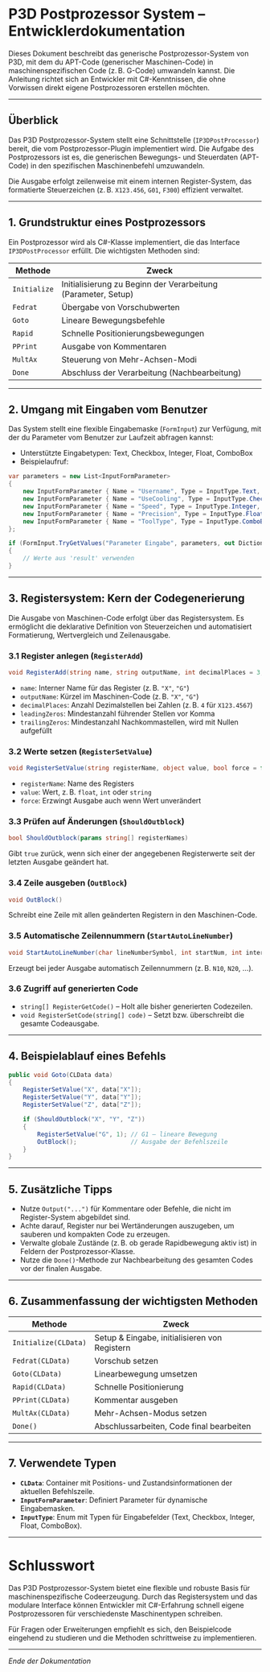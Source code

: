 # P3D Postprozessor System – Entwicklerdokumentation

Dieses Dokument beschreibt das generische Postprozessor-System von P3D, mit dem du APT-Code (generischer Maschinen-Code) in maschinenspezifischen Code (z. B. G-Code) umwandeln kannst. Die Anleitung richtet sich an Entwickler mit C#-Kenntnissen, die ohne Vorwissen direkt eigene Postprozessoren erstellen möchten.

---

## Überblick

Das P3D Postprozessor-System stellt eine Schnittstelle (`IP3DPostProcessor`) bereit, die vom Postprozessor-Plugin implementiert wird. Die Aufgabe des Postprozessors ist es, die generischen Bewegungs- und Steuerdaten (APT-Code) in den spezifischen Maschinenbefehl umzuwandeln.

Die Ausgabe erfolgt zeilenweise mit einem internen Register-System, das formatierte Steuerzeichen (z. B. `X123.456`, `G01`, `F300`) effizient verwaltet.

---

## 1. Grundstruktur eines Postprozessors

Ein Postprozessor wird als C#-Klasse implementiert, die das Interface `IP3DPostProcessor` erfüllt. Die wichtigsten Methoden sind:

| Methode        | Zweck                                                       |
|----------------|-------------------------------------------------------------|
| `Initialize`   | Initialisierung zu Beginn der Verarbeitung (Parameter, Setup) |
| `Fedrat`       | Übergabe von Vorschubwerten                                 |
| `Goto`         | Lineare Bewegungsbefehle                                    |
| `Rapid`        | Schnelle Positionierungsbewegungen                         |
| `PPrint`       | Ausgabe von Kommentaren                                     |
| `MultAx`       | Steuerung von Mehr-Achsen-Modi                             |
| `Done`         | Abschluss der Verarbeitung (Nachbearbeitung)               |

---

## 2. Umgang mit Eingaben vom Benutzer

Das System stellt eine flexible Eingabemaske (`FormInput`) zur Verfügung, mit der du Parameter vom Benutzer zur Laufzeit abfragen kannst:

- Unterstützte Eingabetypen: Text, Checkbox, Integer, Float, ComboBox
- Beispielaufruf:

```csharp
var parameters = new List<InputFormParameter>
{
    new InputFormParameter { Name = "Username", Type = InputType.Text, Value = "" },
    new InputFormParameter { Name = "UseCooling", Type = InputType.Checkbox, Value = false },
    new InputFormParameter { Name = "Speed", Type = InputType.Integer, Value = 1000 },
    new InputFormParameter { Name = "Precision", Type = InputType.Float, Value = 0.01f },
    new InputFormParameter { Name = "ToolType", Type = InputType.ComboBox, Value = "Drill", DataSource = new string[] { "Drill", "Mill", "Lathe" } }
};

if (FormInput.TryGetValues("Parameter Eingabe", parameters, out Dictionary<string, object> result))
{
    // Werte aus 'result' verwenden
}
```

---

## 3. Registersystem: Kern der Codegenerierung

Die Ausgabe von Maschinen-Code erfolgt über das Registersystem. Es ermöglicht die deklarative Definition von Steuerzeichen und automatisiert Formatierung, Wertvergleich und Zeilenausgabe.

### 3.1 Register anlegen (`RegisterAdd`)

```csharp
void RegisterAdd(string name, string outputName, int decimalPlaces = 3, int leadingZeros = 0, int trailingZeros = 0)
```

- `name`: Interner Name für das Register (z. B. `"X"`, `"G"`)
- `outputName`: Kürzel im Maschinen-Code (z. B. `"X"`, `"G"`)
- `decimalPlaces`: Anzahl Dezimalstellen bei Zahlen (z. B. `4` für `X123.4567`)
- `leadingZeros`: Mindestanzahl führender Stellen vor Komma
- `trailingZeros`: Mindestanzahl Nachkommastellen, wird mit Nullen aufgefüllt

### 3.2 Werte setzen (`RegisterSetValue`)

```csharp
void RegisterSetValue(string registerName, object value, bool force = false)
```

- `registerName`: Name des Registers
- `value`: Wert, z. B. `float`, `int` oder `string`
- `force`: Erzwingt Ausgabe auch wenn Wert unverändert

### 3.3 Prüfen auf Änderungen (`ShouldOutblock`)

```csharp
bool ShouldOutblock(params string[] registerNames)
```

Gibt `true` zurück, wenn sich einer der angegebenen Registerwerte seit der letzten Ausgabe geändert hat.

### 3.4 Zeile ausgeben (`OutBlock`)

```csharp
void OutBlock()
```

Schreibt eine Zeile mit allen geänderten Registern in den Maschinen-Code.

### 3.5 Automatische Zeilennummern (`StartAutoLineNumber`)

```csharp
void StartAutoLineNumber(char lineNumberSymbol, int startNum, int interval, int maxNum)
```

Erzeugt bei jeder Ausgabe automatisch Zeilennummern (z. B. `N10`, `N20`, ...).

### 3.6 Zugriff auf generierten Code

- `string[] RegisterGetCode()` – Holt alle bisher generierten Codezeilen.
- `void RegisterSetCode(string[] code)` – Setzt bzw. überschreibt die gesamte Codeausgabe.

---

## 4. Beispielablauf eines Befehls

```csharp
public void Goto(CLData data)
{
    RegisterSetValue("X", data["X"]);
    RegisterSetValue("Y", data["Y"]);
    RegisterSetValue("Z", data["Z"]);

    if (ShouldOutblock("X", "Y", "Z"))
    {
        RegisterSetValue("G", 1); // G1 – lineare Bewegung
        OutBlock();               // Ausgabe der Befehlszeile
    }
}
```

---

## 5. Zusätzliche Tipps

- Nutze `Output("...")` für Kommentare oder Befehle, die nicht im Register-System abgebildet sind.
- Achte darauf, Register nur bei Wertänderungen auszugeben, um sauberen und kompakten Code zu erzeugen.
- Verwalte globale Zustände (z. B. ob gerade Rapidbewegung aktiv ist) in Feldern der Postprozessor-Klasse.
- Nutze die `Done()`-Methode zur Nachbearbeitung des gesamten Codes vor der finalen Ausgabe.

---

## 6. Zusammenfassung der wichtigsten Methoden

| Methode              | Zweck                                               |
|----------------------|----------------------------------------------------|
| `Initialize(CLData)` | Setup & Eingabe, initialisieren von Registern      |
| `Fedrat(CLData)`     | Vorschub setzen                                    |
| `Goto(CLData)`       | Linearbewegung umsetzen                             |
| `Rapid(CLData)`      | Schnelle Positionierung                             |
| `PPrint(CLData)`     | Kommentar ausgeben                                  |
| `MultAx(CLData)`     | Mehr-Achsen-Modus setzen                            |
| `Done()`             | Abschlussarbeiten, Code final bearbeiten            |

---

## 7. Verwendete Typen

- **`CLData`**: Container mit Positions- und Zustandsinformationen der aktuellen Befehlszeile.
- **`InputFormParameter`**: Definiert Parameter für dynamische Eingabemasken.
- **`InputType`**: Enum mit Typen für Eingabefelder (Text, Checkbox, Integer, Float, ComboBox).

---

# Schlusswort

Das P3D Postprozessor-System bietet eine flexible und robuste Basis für maschinenspezifische Codeerzeugung. Durch das Registersystem und das modulare Interface können Entwickler mit C#-Erfahrung schnell eigene Postprozessoren für verschiedenste Maschinentypen schreiben.

Für Fragen oder Erweiterungen empfiehlt es sich, den Beispielcode eingehend zu studieren und die Methoden schrittweise zu implementieren.

---

*Ende der Dokumentation*
